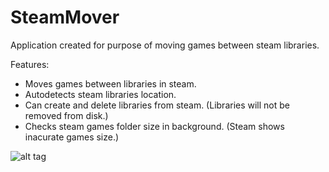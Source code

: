 # SteamMover

Application created for purpose of moving games between steam libraries.

Features:
- Moves games between libraries in steam.
- Autodetects steam libraries location.
- Can create and delete libraries from steam. (Libraries will not be removed from disk.)
- Checks steam games folder size in background. (Steam shows inacurate games size.)

![alt tag](http://i.imgur.com/bWyJYGj.png)
